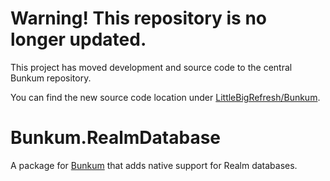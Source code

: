 # Warning! This repository is no longer updated.
This project has moved development and source code to the central Bunkum repository.

You can find the new source code location under [LittleBigRefresh/Bunkum](https://github.com/LittleBigRefresh/Bunkum).

# Bunkum.RealmDatabase

A package for [Bunkum](https://github.com/LittleBigRefresh/Bunkum) that adds native support for Realm databases.
